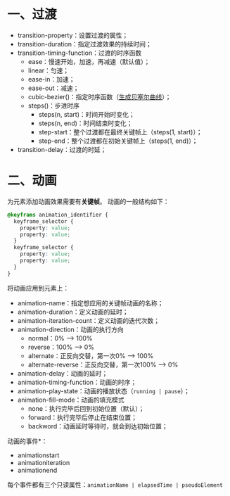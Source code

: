 # 一、过渡
- transition-property：设置过渡的属性；
- transition-duration：指定过渡效果的持续时间；
- transition-timing-function：过渡的时序函数
   - ease：慢速开始，加速，再减速（默认值）；
   - linear：匀速；
   - ease-in：加速；
   - ease-out：减速；
   - cubic-bezier()：指定时序函数（[生成贝塞尔曲线](https://cubic-bezier.com/)）；
   - steps()：步进时序
      - steps(n, start)：时间开始时变化；
      - steps(n, end)：时间结束时变化；
      - step-start：整个过渡都在最终关键帧上（steps(1, start)）；
      - step-end：整个过渡都在初始关键帧上（steps(1, end)）；
- transition-delay：过渡的时延；
# 二、动画
为元素添加动画效果需要有**关键帧**。
动画的一般结构如下：
```css
@keyframs animation_identifier {
  keyframe_selector {
    property: value;
    property: value;
  }
  keyframe_selector {
    property: value;
    property: value;
  }
}
```
将动画应用到元素上：

- animation-name：指定想应用的关键帧动画的名称；
- animation-duration：定义动画的延时；
- animation-iteration-count：定义动画的迭代次数；
- animation-direction：动画的执行方向
   - normal：0% --> 100% 
   - reverse：100% --> 0%
   - alternate：正反向交替，第一次0% --> 100%
   - alternate-reverse：正反向交替，第一次100% --> 0%
- animation-delay：动画的延时；
- animation-timing-function：动画的时序；
- animation-play-state：动画的播放状态（`running | pause`）；
- animation-fill-mode：动画的填充模式
   - none：执行完毕后回到初始位置（默认）；
   - forward：执行完毕后停止在结束位置；
   - backword：动画延时等待时，就会到达初始位置；

动画的事件*：

- animationstart
- animationiteration
- animationend

每个事件都有三个只读属性：`animationName | elapsedTime | pseudoElement`




